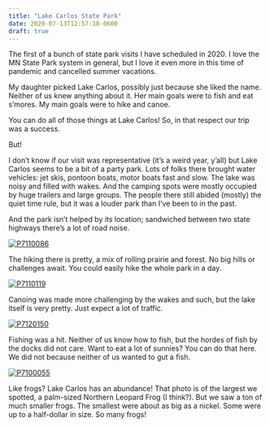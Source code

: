 ```yaml
---
title: "Lake Carlos State Park"
date: 2020-07-13T12:57:18-0600
draft: true
---
```






The first of a bunch of state park visits I have scheduled in 2020\. I love the MN State Park system in general, but I love it even more in this time of pandemic and cancelled summer vacations.

My daughter picked Lake Carlos, possibly just because she liked the name. Neither of us knew anything about it. Her main goals were to fish and eat s’mores. My main goals were to hike and canoe.

You can do all of those things at Lake Carlos! So, in that respect our trip was a success.

But!

I don’t know if our visit was representative (it’s a weird year, y’all) but Lake Carlos seems to be a bit of a party park. Lots of folks there brought water vehicles: jet skis, pontoon boats, motor boats fast and slow. The lake was noisy and filled with wakes. And the camping spots were mostly occupied by huge trailers and large groups. The people there still abided (mostly) the quiet time rule, but it was a louder park than I’ve been to in the past.

And the park isn’t helped by its location; sandwiched between two state highways there’s a lot of road noise.

[![P7110086](https://live.staticflickr.com/65535/50108922991_b1f0724081_c.jpg)](https://www.flickr.com/photos/ianwhitney/50108922991/in/datetaken-public/ "P7110086")

The hiking there is pretty, a mix of rolling prairie and forest. No big hills or challenges await. You could easily hike the whole park in a day.

[![P7110119](https://live.staticflickr.com/65535/50109162777_31063b1304_c.jpg)](https://www.flickr.com/photos/ianwhitney/50109162777/in/datetaken-public/ "P7110119")

Canoing was made more challenging by the wakes and such, but the lake itself is very pretty. Just expect a lot of traffic.

[![P7120150](https://live.staticflickr.com/65535/50108919796_6cdf9ebe66_c.jpg)](https://www.flickr.com/photos/ianwhitney/50108919796/in/datetaken-public/ "P7120150")

Fishing was a hit. Neither of us know how to fish, but the hordes of fish by the docks did not care. Want to eat a lot of sunnies? You can do that here. We did not because neither of us wanted to gut a fish.

[![P7100055](https://live.staticflickr.com/65535/50109167587_c8cee3a4c6_c.jpg)](https://www.flickr.com/photos/ianwhitney/50109167587/in/datetaken-public/ "P7100055")

Like frogs? Lake Carlos has an abundance! That photo is of the largest we spotted, a palm-sized Northern Leopard Frog (I think?). But we saw a ton of much smaller frogs. The smallest were about as big as a nickel. Some were up to a half-dollar in size. So many frogs!



